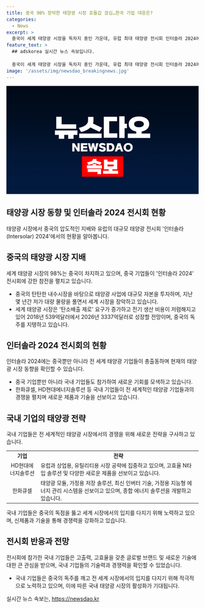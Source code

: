 ```yaml
---
title: 중국 98% 장악한 태양광 시장 호들갑 끊김…한국 기업 대응은?
categories:
  - News
excerpt: >
  중국이 세계 태양광 시장을 독차지 중인 가운데, 유럽 최대 태양광 전시회 인터솔라 2024에서 중국 기업이 부스를 차렸다. 화웨이 등 세계 태양광 시장을 석권한 중국 기업의 부스가 압도적이었는데, 시장규모가 계속 성장하고 있는 가운데 미국, 유럽에서 중국산 태양광을 견제하려는 움직임이 나타나면서 다른 기업들에게도 기회가 열리고 있다고 전문가들은 전망한다. 한국 기업들도 수출을 노리는 전략으로 인터솔라 2024에 참가하며 적극적으로 시장을 공략하고 있다.
feature_text: >
  ## adskorea 실시간 뉴스 속보입니다.

  중국이 세계 태양광 시장을 독차지 중인 가운데, 유럽 최대 태양광 전시회 인터솔라 2024에서 중국 기업이 부스를 차렸다. 화웨이 등 세계 태양광 시장을 석권한 중국 기업의 부스가 압도적이었는데, 시장규모가 계속 성장하고 있는 가운데 미국, 유럽에서 중국산 태양광을 견제하려는 움직임이 나타나면서 다른 기업들에게도 기회가 열리고 있다고 전문가들은 전망한다. 한국 기업들도 수출을 노리는 전략으로 인터솔라 2024에 참가하며 적극적으로 시장을 공략하고 있다.
image: '/assets/img/newsdao_breakingnews.jpg'
---
```


<p><img src="/assets/img/newsdao_breakingnews.jpg" alt="adskorea 속보" /></p>

<h2 data-ke-size="size26">태양광 시장 동향 및 인터솔라 2024 전시회 현황</h2>

<p data-ke-size="size16">태양광 시장에서 중국의 압도적인 지배와 유럽의 대규모 태양광 전시회 '인터솔라(Intersolar) 2024'에서의 현황을 알아봅니다.</p>

<h2 data-ke-size="size24">중국의 태양광 시장 지배</h2>

<p data-ke-size="size16">세계 태양광 시장의 98%는 중국이 차지하고 있으며, 중국 기업들이 '인터솔라 2024' 전시회에 강한 참전을 펼치고 있습니다.</p>

<ul>
  <li>중국의 탄탄한 내수시장을 바탕으로 태양광 사업에 대규모 자본을 투자하며, 지난 몇 년간 저가 대량 물량을 풀면서 세계 시장을 장악하고 있습니다.</li>
  <li>세계 태양광 시장은 '탄소배출 제로' 요구가 증가하고 전기 생산 비용이 저렴해지고 있어 2018년 539억달러에서 2026년 3337억달러로 성장할 전망이며, 중국의 독주를 지탱하고 있습니다.</li>
</ul>

<h2 data-ke-size="size24">인터솔라 2024 전시회의 현황</h2>

<p data-ke-size="size16">인터솔라 2024에는 중국뿐만 아니라 전 세계 태양광 기업들이 총출동하며 현재의 태양광 시장 동향을 확인할 수 있습니다.</p>

<ul>
  <li>중국 기업뿐만 아니라 국내 기업들도 참가하여 새로운 기회를 모색하고 있습니다.</li>
  <li>한화큐셀, HD현대에너지솔루션 등 국내 기업들이 전 세계적인 태양광 기업들과의 경쟁을 펼치며 새로운 제품과 기술을 선보이고 있습니다.</li>
</ul>

<h2 data-ke-size="size24">국내 기업의 태양광 전략</h2>

<p data-ke-size="size16">국내 기업들은 전 세계적인 태양광 시장에서의 경쟁을 위해 새로운 전략을 구사하고 있습니다.</p>

<table>
  <tr>
    <td style="text-align: center;"><b>기업</b></td>
    <td style="text-align: center;"><b>전략</b></td>
  </tr>
  <tr>
    <td style="text-align: center;">HD현대에너지솔루션</td>
    <td>유럽과 상업용, 유틸리티용 시장 공략에 집중하고 있으며, 고효율 N타입 솔루션 및 다양한 새로운 제품을 선보이고 있습니다.</td>
  </tr>
  <tr>
    <td style="text-align: center;">한화큐셀</td>
    <td>태양광 모듈, 가정용 저장 솔루션, 최신 인버터 기술, 가정용 지능형 에너지 관리 시스템을 선보이고 있으며, 종합 에너지 솔루션을 개발하고 있습니다.</td>
  </tr>
</table>

<p data-ke-size="size16">국내 기업들은 중국의 독점을 뚫고 세계 시장에서의 입지를 다지기 위해 노력하고 있으며, 신제품과 기술을 통해 경쟁력을 강화하고 있습니다.</p>

<h2 data-ke-size="size24">전시회 반응과 전망</h2>

<p data-ke-size="size16">전시회에 참가한 국내 기업들은 고출력, 고효율을 갖춘 글로벌 브랜드 및 새로운 기술에 대한 큰 관심을 받으며, 국내 기업들의 기술력과 경쟁력을 확인할 수 있었습니다.</p>

<ul>
  <li>국내 기업들은 중국의 독주를 깨고 전 세계 시장에서의 입지를 다지기 위해 적극적으로 노력하고 있으며, 이에 따른 국내 태양광 시장의 활성화가 기대됩니다.</li>
</ul>
실시간 뉴스 속보는, <a href="https://newsdao.kr" rel="dofollow">https://newsdao.kr</a>


